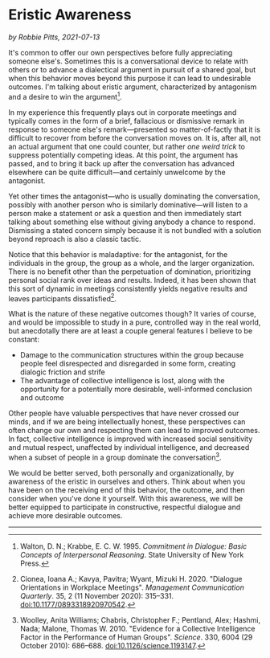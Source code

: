 # Eristic Awareness

*by Robbie Pitts, 2021-07-13*

It's common to offer our own perspectives before fully appreciating someone else's. Sometimes this is a conversational device to relate with others or to advance a dialectical argument in pursuit of a shared goal, but when this behavior moves beyond this purpose it can lead to undesirable outcomes. I'm talking about eristic argument, characterized by antagonism and a desire to win the argument[^walton-1995].

In my experience this frequently plays out in corporate meetings and typically comes in the form of a brief, fallacious or dismissive remark in response to someone else's remark—presented so matter-of-factly that it is difficult to recover from before the conversation moves on. It is, after all, not an actual argument that one could counter, but rather *one weird trick* to suppress potentially competing ideas. At this point, the argument has passed, and to bring it back up after the conversation has advanced elsewhere can be quite difficult—and certainly unwelcome by the antagonist.

Yet other times the antagonist—who is usually dominating the conversation, possibly with another person who is similarly dominative—will listen to a person make a statement or ask a question and then immediately start talking about something else without giving anybody a chance to respond. Dismissing a stated concern simply because it is not bundled with a solution beyond reproach is also a classic tactic.

Notice that this behavior is maladaptive: for the antagonist, for the individuals in the group, the group as a whole, and the larger organization. There is no benefit other than the perpetuation of domination, prioritizing personal social rank over ideas and results. Indeed, it has been shown that this sort of dynamic in meetings consistently yields negative results and leaves participants dissatisfied[^cionea-2020].

What is the nature of these negative outcomes though? It varies of course, and would be impossible to study in a pure, controlled way in the real world, but anecdotally there are at least a couple general features I believe to be constant:

- Damage to the communication structures within the group because people feel disrespected and disregarded in some form, creating dialogic friction and strife
- The advantage of collective intelligence is lost, along with the opportunity for a potentially more desirable, well-informed conclusion and outcome

Other people have valuable perspectives that have never crossed our minds, and if we are being intellectually honest, these perspectives can often change our own and respecting them can lead to improved outcomes. In fact, collective intelligence is improved with increased social sensitivity and mutual respect, unaffected by individual intelligence, and decreased when a subset of people in a group dominate the conversation[^woolley-2010].

We would be better served, both personally and organizationally, by awareness of the eristic in ourselves and others. Think about when you have been on the receiving end of this behavior, the outcome, and then consider when you've done it yourself. With this awareness, we will be better equipped to participate in constructive, respectful dialogue and achieve more desirable outcomes.

---

[^walton-1995]: Walton, D. N.; Krabbe, E. C. W. 1995. *Commitment in Dialogue: Basic Concepts of Interpersonal Reasoning*. State University of New York Press.

[^cionea-2020]: Cionea, Ioana A.; Kavya, Pavitra; Wyant, Mizuki H. 2020. "Dialogue Orientations in Workplace Meetings". 
*Management Communication Quarterly*. 35, 2 (11 November 2020): 315–331. [doi:10.1177/0893318920970542](https://sci-hub.se/10.1177/0893318920970542).

[^woolley-2010]: Woolley, Anita Williams; Chabris, Christopher F.; Pentland, Alex; Hashmi, Nada; Malone, Thomas W. 2010. "Evidence for a Collective Intelligence Factor in the Performance of Human Groups". *Science*. 330, 6004 (29 October 2010): 686–688. [doi:10.1126/science.1193147](https://sci-hub.se/10.1126/science.1193147).
